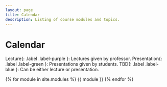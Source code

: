 ```yaml
---
layout: page
title: Calendar
description: Listing of course modules and topics.
---
```


# Calendar

Lecture{: .label .label-purple }: Lectures given by professor. 
Presentation{: .label .label-green }: Presentations given by students. 
TBD{: .label .label-blue }: Can be either lecture or presentation. 

{% for module in site.modules %}
{{ module }}
{% endfor %}
